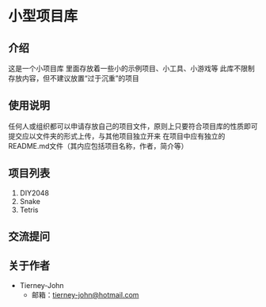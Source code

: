 # 小型项目库

## 介绍

这是一个小项目库
里面存放着一些小的示例项目、小工具、小游戏等
此库不限制存放内容，但不建议放置“过于沉重”的项目

## 使用说明

任何人或组织都可以申请存放自己的项目文件，原则上只要符合项目库的性质即可
提交应以文件夹的形式上传，与其他项目独立开来
在项目中应有独立的README.md文件（其内应包括项目名称，作者，简介等）

## 项目列表

1. DIY2048
2. Snake
3. Tetris

## 交流提问

## 关于作者

+ Tierney-John
  + 邮箱：<tierney-john@hotmail.com>

